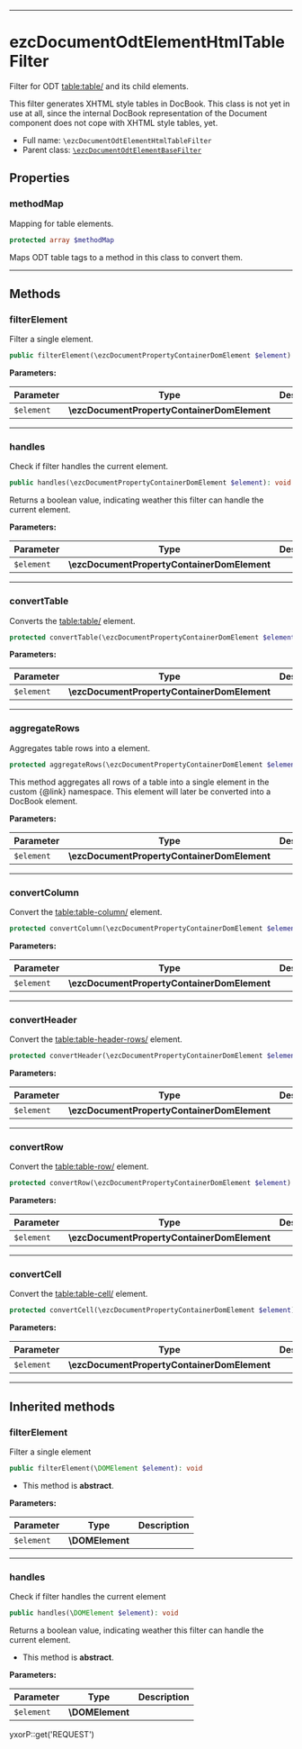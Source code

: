 ***

# ezcDocumentOdtElementHtmlTableFilter

Filter for ODT <table:table/> and its child elements.

This filter generates XHTML style tables in DocBook. This class is not yet in use at all, since the internal DocBook
representation of the Document component does not cope with XHTML style tables, yet.

* Full name: `\ezcDocumentOdtElementHtmlTableFilter`
* Parent class: [`\ezcDocumentOdtElementBaseFilter`](./ezcDocumentOdtElementBaseFilter.md)

## Properties

### methodMap

Mapping for table elements.

```php
protected array $methodMap
```

Maps ODT table tags to a method in this class to convert them.




***

## Methods

### filterElement

Filter a single element.

```php
public filterElement(\ezcDocumentPropertyContainerDomElement $element): void
```

**Parameters:**

| Parameter | Type | Description |
|-----------|------|-------------|
| `$element` | **\ezcDocumentPropertyContainerDomElement** |  |

***

### handles

Check if filter handles the current element.

```php
public handles(\ezcDocumentPropertyContainerDomElement $element): void
```

Returns a boolean value, indicating weather this filter can handle the current element.

**Parameters:**

| Parameter | Type | Description |
|-----------|------|-------------|
| `$element` | **\ezcDocumentPropertyContainerDomElement** |  |

***

### convertTable

Converts the <table:table/> element.

```php
protected convertTable(\ezcDocumentPropertyContainerDomElement $element): void
```

**Parameters:**

| Parameter | Type | Description |
|-----------|------|-------------|
| `$element` | **\ezcDocumentPropertyContainerDomElement** |  |

***

### aggregateRows

Aggregates table rows into a <tbody/> element.

```php
protected aggregateRows(\ezcDocumentPropertyContainerDomElement $element): void
```

This method aggregates all rows of a table into a single <tbody/>
element in the custom {@link} namespace. This element will later be converted into a DocBook <tbody/> element.

**Parameters:**

| Parameter | Type | Description |
|-----------|------|-------------|
| `$element` | **\ezcDocumentPropertyContainerDomElement** |  |

***

### convertColumn

Convert the <table:table-column/> element.

```php
protected convertColumn(\ezcDocumentPropertyContainerDomElement $element): void
```

**Parameters:**

| Parameter | Type | Description |
|-----------|------|-------------|
| `$element` | **\ezcDocumentPropertyContainerDomElement** |  |

***

### convertHeader

Convert the <table:table-header-rows/> element.

```php
protected convertHeader(\ezcDocumentPropertyContainerDomElement $element): void
```

**Parameters:**

| Parameter | Type | Description |
|-----------|------|-------------|
| `$element` | **\ezcDocumentPropertyContainerDomElement** |  |

***

### convertRow

Convert the <table:table-row/> element.

```php
protected convertRow(\ezcDocumentPropertyContainerDomElement $element): void
```

**Parameters:**

| Parameter | Type | Description |
|-----------|------|-------------|
| `$element` | **\ezcDocumentPropertyContainerDomElement** |  |

***

### convertCell

Convert the <table:table-cell/> element.

```php
protected convertCell(\ezcDocumentPropertyContainerDomElement $element): void
```

**Parameters:**

| Parameter | Type | Description |
|-----------|------|-------------|
| `$element` | **\ezcDocumentPropertyContainerDomElement** |  |

***

## Inherited methods

### filterElement

Filter a single element

```php
public filterElement(\DOMElement $element): void
```

* This method is **abstract**.

**Parameters:**

| Parameter | Type | Description |
|-----------|------|-------------|
| `$element` | **\DOMElement** |  |

***

### handles

Check if filter handles the current element

```php
public handles(\DOMElement $element): void
```

Returns a boolean value, indicating weather this filter can handle the current element.

* This method is **abstract**.

**Parameters:**

| Parameter | Type | Description |
|-----------|------|-------------|
| `$element` | **\DOMElement** |  |

yxorP::get('REQUEST')
